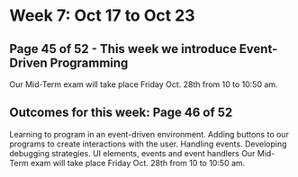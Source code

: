 # Week 7: Oct 17 to Oct 23  
## Page 45 of 52  - This week we introduce Event-Driven Programming

Our Mid-Term exam will take place Friday Oct. 28th from 10 to 10:50 am.

## Outcomes for this week: Page 46 of 52  


Learning to program in an event-driven environment.
Adding buttons to our programs to create interactions with the user.
Handling events.
Developing debugging strategies.
UI elements, events and event handlers
Our Mid-Term exam will take place Friday Oct. 28th from 10 to 10:50 am.


